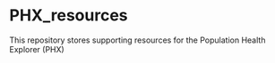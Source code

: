 # PHX_resources
This repository stores supporting resources for the Population Health Explorer (PHX) 
